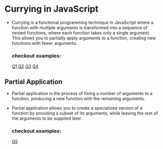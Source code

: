 # Currying in JavaScript
- Currying is a functional programming technique in JavaScript where a function with multiple arguments is transformed into a sequence of nested functions, where each function takes only a single argument. This allows you to partially apply arguments to a function, creating new functions with fewer arguments.

    ### checkout examples:
     [Q1](Q1.js)
     [Q2](Q2.js)
     [Q3](Q3.js)
     [Q4](Q4.js)


## Partial Application 
- Partial application is the process of fixing a number of arguments to a function, producing a new function with the remaining arguments.
- Partial application allows you to create a specialized version of a function by providing a subset of its arguments, while leaving the rest of the arguments to be supplied later.

    ### checkout examples:
    [Q5](Q5.js)
